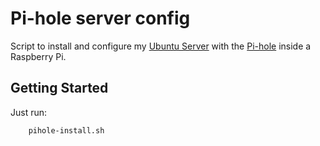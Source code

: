 # Pi-hole server config

Script to install and configure my [Ubuntu Server](https://ubuntu.com/download/raspberry-pi) with the [Pi-hole](https://pi-hole.net) inside a Raspberry Pi.


## Getting Started

Just run:

```sh
    pihole-install.sh
```
